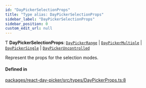 ```yaml
---
id: "DayPickerSelectionProps"
title: "Type alias: DayPickerSelectionProps"
sidebar_label: "DayPickerSelectionProps"
sidebar_position: 0
custom_edit_url: null
---
```


Ƭ **DayPickerSelectionProps**: [`DayPickerRange`](../interfaces/DayPickerRange) \| [`DayPickerMultiple`](../interfaces/DayPickerMultiple) \| [`DayPickerSingle`](../interfaces/DayPickerSingle) \| [`DayPickerUncontrolled`](../interfaces/DayPickerUncontrolled)

Represent the props for the selection modes.

#### Defined in

[packages/react-day-picker/src/types/DayPickerProps.ts:8](https://github.com/gpbl/react-day-picker/blob/0df406c0/packages/react-day-picker/src/types/DayPickerProps.ts#L8)
